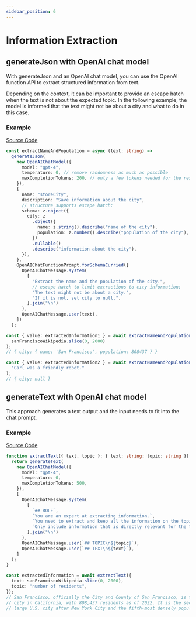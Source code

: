 ```yaml
---
sidebar_position: 6
---
```


# Information Extraction

## generateJson with OpenAI chat model

With generateJson and an OpenAI chat model, you can use the OpenAI function API to extract structured information from text.

Depending on the context, it can be important to provide an escape hatch when the text is not about the expected topic. In the following example, the model is informed that the text might not be about a city and what to do in this case.

### Example

[Source Code](https://github.com/lgrammel/modelfusion/blob/main/examples/basic/src/recipes/information-extraction-openai-chat-functions.ts)

```ts
const extractNameAndPopulation = async (text: string) =>
  generateJson(
    new OpenAIChatModel({
      model: "gpt-4",
      temperature: 0, // remove randomness as much as possible
      maxCompletionTokens: 200, // only a few tokens needed for the response
    }),
    {
      name: "storeCity",
      description: "Save information about the city",
      // structure supports escape hatch:
      schema: z.object({
        city: z
          .object({
            name: z.string().describe("name of the city"),
            population: z.number().describe("population of the city"),
          })
          .nullable()
          .describe("information about the city"),
      }),
    },
    OpenAIChatFunctionPrompt.forSchemaCurried([
      OpenAIChatMessage.system(
        [
          "Extract the name and the population of the city.",
          // escape hatch to limit extractions to city information:
          "The text might not be about a city.",
          "If it is not, set city to null.",
        ].join("\n")
      ),
      OpenAIChatMessage.user(text),
    ])
  );

const { value: extractedInformation1 } = await extractNameAndPopulation(
  sanFranciscoWikipedia.slice(0, 2000)
);
// { city: { name: 'San Francisco', population: 808437 } }

const { value: extractedInformation2 } = await extractNameAndPopulation(
  "Carl was a friendly robot."
);
// { city: null }
```

## generateText with OpenAI chat model

This approach generates a text output and the input needs to fit into the chat prompt.

### Example

[Source Code](https://github.com/lgrammel/modelfusion/blob/main/examples/basic/src/recipes/information-extraction-openai-chat.ts)

```ts
function extractText({ text, topic }: { text: string; topic: string }) {
  return generateText(
    new OpenAIChatModel({
      model: "gpt-4",
      temperature: 0,
      maxCompletionTokens: 500,
    }),
    [
      OpenAIChatMessage.system(
        [
          `## ROLE`,
          `You are an expert at extracting information.`,
          `You need to extract and keep all the information on the topic from the text below.`,
          `Only include information that is directly relevant for the topic.`,
        ].join("\n")
      ),
      OpenAIChatMessage.user(`## TOPIC\n${topic}`),
      OpenAIChatMessage.user(`## TEXT\n${text}`),
    ]
  );
}

const extractedInformation = await extractText({
  text: sanFranciscoWikipedia.slice(0, 2000),
  topic: "number of residents",
});
// San Francisco, officially the City and County of San Francisco, is the fourth most populous
// city in California, with 808,437 residents as of 2022. It is the second most densely populated
// large U.S. city after New York City and the fifth-most densely populated U.S. county. Among...
```
